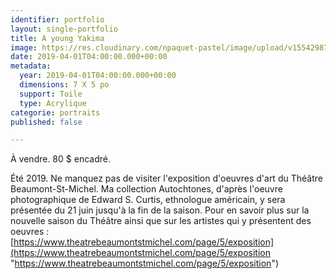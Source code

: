```yaml
---
identifier: portfolio
layout: single-portfolio
title: A young Yakima
image: https://res.cloudinary.com/npaquet-pastel/image/upload/v1554298708/IMG_3777.jpg
date: 2019-04-01T04:00:00.000+00:00
metadata:
  year: 2019-04-01T04:00:00.000+00:00
  dimensions: 7 X 5 po
  support: Toile
  type: Acrylique
categorie: portraits
published: false

---
```

À vendre. 80 $ encadré.

Été 2019. Ne manquez pas de visiter l'exposition d'oeuvres d'art du Théâtre Beaumont-St-Michel. Ma collection Autochtones, d'après l'oeuvre photographique de Edward S. Curtis, ethnologue américain, y sera présentée du 21 juin jusqu'à la fin de la saison. Pour en savoir plus sur la nouvelle saison du Théâtre ainsi que sur les artistes qui y présentent des oeuvres :  
[https://www.theatrebeaumontstmichel.com/page/5/exposition](https://www.theatrebeaumontstmichel.com/page/5/exposition "https://www.theatrebeaumontstmichel.com/page/5/exposition")